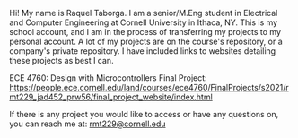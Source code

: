 Hi! My name is Raquel Taborga. I am a senior/M.Eng student in Electrical and Computer Engineering at Cornell University in Ithaca, NY.
This is my school account, and I am in the process of transferring my projects to my personal account. A lot of my projects are on 
the course's repository, or a company's private repository. I have included links to websites detailing these projects as best I can.

ECE 4760: Design with Microcontrollers Final Project: https://people.ece.cornell.edu/land/courses/ece4760/FinalProjects/s2021/rmt229_jad452_prw56/final_project_website/index.html

If there is any project you would like to access or have any questions on, you can reach me at: rmt229@cornell.edu
